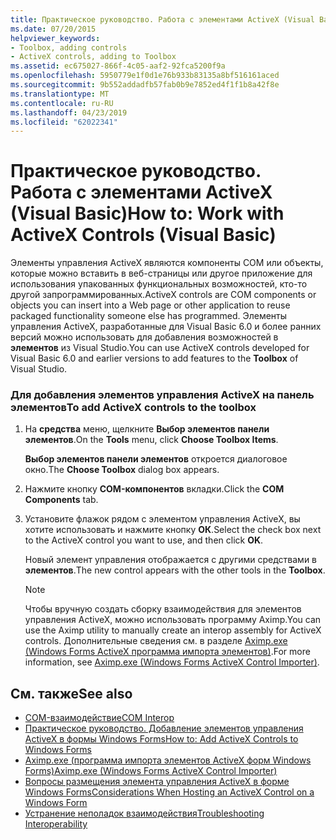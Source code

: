 ```yaml
---
title: Практическое руководство. Работа с элементами ActiveX (Visual Basic)
ms.date: 07/20/2015
helpviewer_keywords:
- Toolbox, adding controls
- ActiveX controls, adding to Toolbox
ms.assetid: ec675027-866f-4c05-aaf2-92fca5200f9a
ms.openlocfilehash: 5950779e1f0d1e76b933b83135a8bf516161aced
ms.sourcegitcommit: 9b552addadfb57fab0b9e7852ed4f1f1b8a42f8e
ms.translationtype: MT
ms.contentlocale: ru-RU
ms.lasthandoff: 04/23/2019
ms.locfileid: "62022341"
---
```

# <a name="how-to-work-with-activex-controls-visual-basic"></a><span data-ttu-id="422c7-102">Практическое руководство. Работа с элементами ActiveX (Visual Basic)</span><span class="sxs-lookup"><span data-stu-id="422c7-102">How to: Work with ActiveX Controls (Visual Basic)</span></span>
<span data-ttu-id="422c7-103">Элементы управления ActiveX являются компоненты COM или объекты, которые можно вставить в веб-страницы или другое приложение для использования упакованных функциональных возможностей, кто-то другой запрограммированных.</span><span class="sxs-lookup"><span data-stu-id="422c7-103">ActiveX controls are COM components or objects you can insert into a Web page or other application to reuse packaged functionality someone else has programmed.</span></span> <span data-ttu-id="422c7-104">Элементы управления ActiveX, разработанные для Visual Basic 6.0 и более ранних версий можно использовать для добавления возможностей в **элементов** из Visual Studio.</span><span class="sxs-lookup"><span data-stu-id="422c7-104">You can use ActiveX controls developed for Visual Basic 6.0 and earlier versions to add features to the **Toolbox** of Visual Studio.</span></span>  
  
### <a name="to-add-activex-controls-to-the-toolbox"></a><span data-ttu-id="422c7-105">Для добавления элементов управления ActiveX на панель элементов</span><span class="sxs-lookup"><span data-stu-id="422c7-105">To add ActiveX controls to the toolbox</span></span>  
  
1. <span data-ttu-id="422c7-106">На **средства** меню, щелкните **Выбор элементов панели элементов**.</span><span class="sxs-lookup"><span data-stu-id="422c7-106">On the **Tools** menu, click **Choose Toolbox Items**.</span></span>  
  
     <span data-ttu-id="422c7-107">**Выбор элементов панели элементов** откроется диалоговое окно.</span><span class="sxs-lookup"><span data-stu-id="422c7-107">The **Choose Toolbox** dialog box appears.</span></span>  
  
2. <span data-ttu-id="422c7-108">Нажмите кнопку **COM-компонентов** вкладки.</span><span class="sxs-lookup"><span data-stu-id="422c7-108">Click the **COM Components** tab.</span></span>  
  
3. <span data-ttu-id="422c7-109">Установите флажок рядом с элементом управления ActiveX, вы хотите использовать и нажмите кнопку **ОК**.</span><span class="sxs-lookup"><span data-stu-id="422c7-109">Select the check box next to the ActiveX control you want to use, and then click **OK**.</span></span>  
  
     <span data-ttu-id="422c7-110">Новый элемент управления отображается с другими средствами в **элементов**.</span><span class="sxs-lookup"><span data-stu-id="422c7-110">The new control appears with the other tools in the **Toolbox**.</span></span>  
  
    > [!NOTE]
    >  <span data-ttu-id="422c7-111">Чтобы вручную создать сборку взаимодействия для элементов управления ActiveX, можно использовать программу Aximp.</span><span class="sxs-lookup"><span data-stu-id="422c7-111">You can use the Aximp utility to manually create an interop assembly for ActiveX controls.</span></span> <span data-ttu-id="422c7-112">Дополнительные сведения см. в разделе [Aximp.exe (Windows Forms ActiveX программа импорта элементов)](../../../framework/tools/aximp-exe-windows-forms-activex-control-importer.md).</span><span class="sxs-lookup"><span data-stu-id="422c7-112">For more information, see [Aximp.exe (Windows Forms ActiveX Control Importer)](../../../framework/tools/aximp-exe-windows-forms-activex-control-importer.md).</span></span>  
  
## <a name="see-also"></a><span data-ttu-id="422c7-113">См. также</span><span class="sxs-lookup"><span data-stu-id="422c7-113">See also</span></span>

- [<span data-ttu-id="422c7-114">COM-взаимодействие</span><span class="sxs-lookup"><span data-stu-id="422c7-114">COM Interop</span></span>](../../../visual-basic/programming-guide/com-interop/index.md)
- [<span data-ttu-id="422c7-115">Практическое руководство. Добавление элементов управления ActiveX в формы Windows Forms</span><span class="sxs-lookup"><span data-stu-id="422c7-115">How to: Add ActiveX Controls to Windows Forms</span></span>](../../../framework/winforms/controls/how-to-add-activex-controls-to-windows-forms.md)
- [<span data-ttu-id="422c7-116">Aximp.exe (программа импорта элементов ActiveX форм Windows Forms)</span><span class="sxs-lookup"><span data-stu-id="422c7-116">Aximp.exe (Windows Forms ActiveX Control Importer)</span></span>](../../../framework/tools/aximp-exe-windows-forms-activex-control-importer.md)
- [<span data-ttu-id="422c7-117">Вопросы размещения элемента управления ActiveX в форме Windows Forms</span><span class="sxs-lookup"><span data-stu-id="422c7-117">Considerations When Hosting an ActiveX Control on a Windows Form</span></span>](../../../framework/winforms/controls/considerations-when-hosting-an-activex-control-on-a-windows-form.md)
- [<span data-ttu-id="422c7-118">Устранение неполадок взаимодействия</span><span class="sxs-lookup"><span data-stu-id="422c7-118">Troubleshooting Interoperability</span></span>](../../../visual-basic/programming-guide/com-interop/troubleshooting-interoperability.md)
